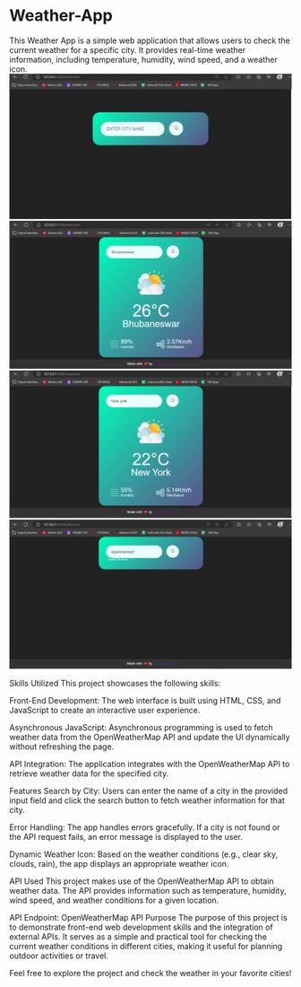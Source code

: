 # Weather-App

This Weather App is a simple web application that allows users to check the current weather for a specific city. It provides real-time weather information, including temperature, humidity, wind speed, and a weather icon.
![Weather App Screenshot](images/01.png)
![Weather App Screenshot](images/02.png)
![Weather App Screenshot](images/03.png)
![Weather App Screenshot](images/04.png)

Skills Utilized
This project showcases the following skills:

Front-End Development: The web interface is built using HTML, CSS, and JavaScript to create an interactive user experience.

Asynchronous JavaScript: Asynchronous programming is used to fetch weather data from the OpenWeatherMap API and update the UI dynamically without refreshing the page.

API Integration: The application integrates with the OpenWeatherMap API to retrieve weather data for the specified city.

Features
Search by City: Users can enter the name of a city in the provided input field and click the search button to fetch weather information for that city.

Error Handling: The app handles errors gracefully. If a city is not found or the API request fails, an error message is displayed to the user.

Dynamic Weather Icon: Based on the weather conditions (e.g., clear sky, clouds, rain), the app displays an appropriate weather icon.

API Used
This project makes use of the OpenWeatherMap API to obtain weather data. The API provides information such as temperature, humidity, wind speed, and weather conditions for a given location.

API Endpoint: OpenWeatherMap API
Purpose
The purpose of this project is to demonstrate front-end web development skills and the integration of external APIs. It serves as a simple and practical tool for checking the current weather conditions in different cities, making it useful for planning outdoor activities or travel.

Feel free to explore the project and check the weather in your favorite cities!
